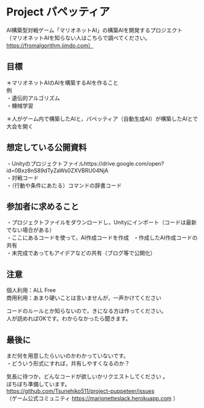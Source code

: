 # Project パペッティア  
AI構築型対戦ゲーム「マリオネットAI」の構築AIを開発するプロジエクト  
（マリオネットAIを知らない人はこちらで調べてください。https://fromalgorithm.jimdo.com）

## 目標
＊マリオネットAIのAIを構築するAIを作ること  
例  
・遺伝的アルゴリズム  
・機械学習  

＊人がゲーム内で構築したAIと，パペッティア（自動生成AI）が構築したAIとで大会を開く  

## 想定している公開資料
・Unityのプロジェクトファイルhttps://drive.google.com/open?id=0Bxz8nS89dTyZaWs0ZXVBRU04NjA  
・対戦コード  
・（行動や条件にあたる）コマンドの辞書コード

## 参加者に求めること
・プロジェクトファイルをダウンロードし，Unityにインポート（コードは最新でない場合がある）  
・ここにあるコードを使って，AI作成コードを作成  
・作成したAI作成コードの共有  
・未完成であってもアイデアなどの共有（ブログ等で公開化）  
  
## 注意
個人利用：ALL Free  
商用利用：あまり硬いことは言いませんが，一声かけてください  

コードのルールとか知らないので，きになる方は作ってください。  
人が読めればOKです。わからなかったら聞きます。

## 最後に
まだ何を用意したらいいのかわかっていないです。  
・どういう形式にすれば，共有しやすくなるのか？

気長に待つか，どんなコードが欲しいかリクエストしてください 。  
ぼちぼち準備しています。  
https://github.com/Tsunehiko511/project-puppeteer/issues  
（ゲーム公式コミュニティ https://marionetteslack.herokuapp.com ）
